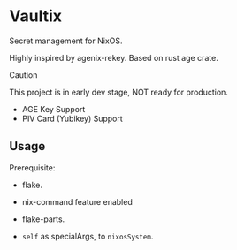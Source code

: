 # Vaultix

Secret management for NixOS.

Highly inspired by agenix-rekey. Based on rust age crate.

> [!CAUTION]
> This project is in early dev stage, NOT ready for production.

+ AGE Key Support
+ PIV Card (Yubikey) Support

## Usage

Prerequisite:

+ flake.

+ nix-command feature enabled

+ flake-parts.

+ `self` as specialArgs, to `nixosSystem`.
